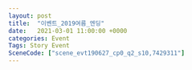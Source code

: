 ```yaml
---
layout: post
title:  "이벤트_2019여름_엔딩"
date:   2021-03-01 11:00:00 +0000
categories: Event
Tags: Story Event
SceneCode: ["scene_evt190627_cp0_q2_s10,7429311"]
---
```

